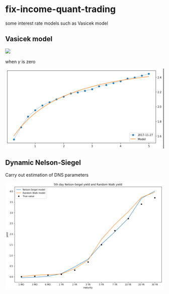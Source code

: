 # fix-income-quant-trading
some interest rate models such as Vasicek model

## Vasicek model


<img src="https://render.githubusercontent.com/render/math?math=dr(t)=\{\mu-\kappa r(t)\}dt+\sqrt{\gamma r(t) %2B \sigma} dW(t)">


when $\gamma$ is zero

![](results/affine1.png)



## Dynamic Nelson-Siegel

Carry out estimation of DNS parameters

![](results/NS5.png)
